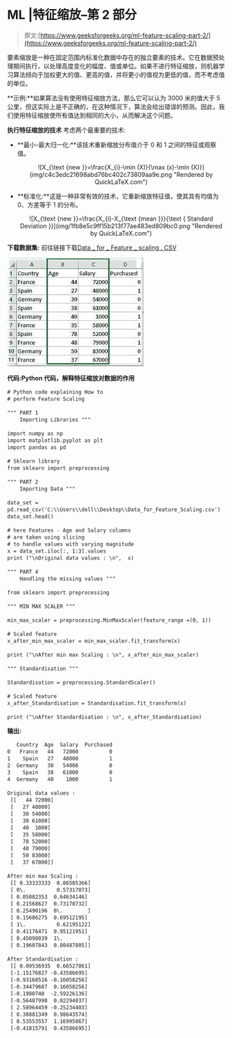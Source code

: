 # ML |特征缩放–第 2 部分

> 原文:[https://www.geeksforgeeks.org/ml-feature-scaling-part-2/](https://www.geeksforgeeks.org/ml-feature-scaling-part-2/)

要素缩放是一种在固定范围内标准化数据中存在的独立要素的技术。它在数据预处理期间执行，以处理高度变化的幅度、值或单位。如果不进行特征缩放，则机器学习算法倾向于加权更大的值、更高的值，并将更小的值视为更低的值，而不考虑值的单位。

**示例:**如果算法没有使用特征缩放方法，那么它可以认为 3000 米的值大于 5 公里，但这实际上是不正确的，在这种情况下，算法会给出错误的预测。因此，我们使用特征缩放使所有值达到相同的大小，从而解决这个问题。

**执行特征缩放的技术**
考虑两个最重要的技术:

*   **最小-最大归一化:**该技术重新缩放分布值介于 0 和 1 之间的特征或观察值。

    <center>![X_{\text {new }}=\frac{X_{i}-\min (X)}{\max (x)-\min (X)}](img/c4c3edc21698abd76bc402c73809aa9e.png "Rendered by QuickLaTeX.com")</center>

*   **标准化:**这是一种非常有效的技术，它重新缩放特征值，使其具有均值为 0、方差等于 1 的分布。

    <center>![X_{\text {new }}=\frac{X_{i}-X_{\text {mean }}}{\text { Standard Deviation }}](img/1fb8e5c9ff15b213f77ae483ed809bc0.png "Rendered by QuickLaTeX.com")</center>

**下载数据集:**
前往链接下载[Data _ for _ Feature _ scaling . CSV](https://drive.google.com/open?id=1n8uQ0sPkjLuBxeGDzNVzB_YxcbgEKVqx)

![](img/cbd35d64355b91a54e59e58163d2754d.png)

 **代码:Python 代码，解释特征缩放对数据的作用**

```
# Python code explaining How to
# perform Feature Scaling

""" PART 1
    Importing Libraries """

import numpy as np
import matplotlib.pyplot as plt
import pandas as pd

# Sklearn library 
from sklearn import preprocessing

""" PART 2
    Importing Data """

data_set = pd.read_csv('C:\\Users\\dell\\Desktop\\Data_for_Feature_Scaling.csv')
data_set.head()

# here Features - Age and Salary columns 
# are taken using slicing
# to handle values with varying magnitude
x = data_set.iloc[:, 1:3].values
print ("\nOriginal data values : \n",  x)

""" PART 4
    Handling the missing values """

from sklearn import preprocessing

""" MIN MAX SCALER """

min_max_scaler = preprocessing.MinMaxScaler(feature_range =(0, 1))

# Scaled feature
x_after_min_max_scaler = min_max_scaler.fit_transform(x)

print ("\nAfter min max Scaling : \n", x_after_min_max_scaler)

""" Standardisation """

Standardisation = preprocessing.StandardScaler()

# Scaled feature
x_after_Standardisation = Standardisation.fit_transform(x)

print ("\nAfter Standardisation : \n", x_after_Standardisation)
```

**输出:**

```
   Country  Age  Salary  Purchased
0   France   44   72000          0
1    Spain   27   48000          1
2  Germany   30   54000          0
3    Spain   38   61000          0
4  Germany   40    1000          1

Original data values : 
 [[   44 72000]
 [   27 48000]
 [   30 54000]
 [   38 61000]
 [   40  1000]
 [   35 58000]
 [   78 52000]
 [   48 79000]
 [   50 83000]
 [   37 67000]]

After min max Scaling : 
 [[ 0.33333333  0.86585366]
 [ 0\.          0.57317073]
 [ 0.05882353  0.64634146]
 [ 0.21568627  0.73170732]
 [ 0.25490196  0\.        ]
 [ 0.15686275  0.69512195]
 [ 1\.          0.62195122]
 [ 0.41176471  0.95121951]
 [ 0.45098039  1\.        ]
 [ 0.19607843  0.80487805]]

After Standardisation : 
 [[ 0.09536935  0.66527061]
 [-1.15176827 -0.43586695]
 [-0.93168516 -0.16058256]
 [-0.34479687  0.16058256]
 [-0.1980748  -2.59226136]
 [-0.56487998  0.02294037]
 [ 2.58964459 -0.25234403]
 [ 0.38881349  0.98643574]
 [ 0.53553557  1.16995867]
 [-0.41815791  0.43586695]]

```